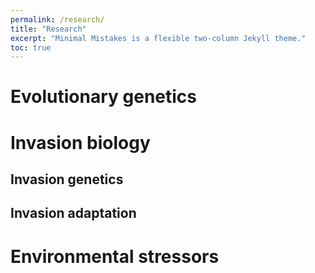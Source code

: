 ```yaml
---
permalink: /research/
title: "Research"
excerpt: "Minimal Mistakes is a flexible two-column Jekyll theme."
toc: true
---
```


# Evolutionary genetics


# Invasion biology 

## Invasion genetics

## Invasion adaptation


# Environmental stressors

